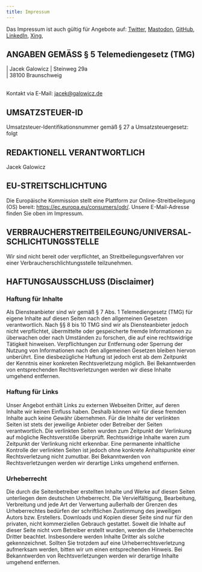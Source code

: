 ```yaml
---
title: Impressum
---
```


<!-- cSpell:disable -->

Das Impressum ist auch gültig für Angebote auf:
[Twitter](https://twitter.com/jgalowicz),
[Mastodon](https://functional.cafe/@jgalowicz),
[GitHub](https://github.com/tfc),
[LinkedIn](https://www.linkedin.com/in/jgalowicz/),
[Xing](https://www.xing.com/profile/Jacek_Galowicz/cv),

## ANGABEN GEMÄSS § 5 Telemediengesetz (TMG)

| Jacek Galowicz
| Steinweg 29a  
| 38100 Braunschweig

\
Kontakt via E-Mail: jacek@galowicz.de

## UMSATZSTEUER-ID

Umsatzsteuer-Identifikationsnummer gemäß § 27 a Umsatzsteuergesetz:
folgt

## REDAKTIONELL VERANTWORTLICH

Jacek Galowicz

## EU-STREITSCHLICHTUNG

Die Europäische Kommission stellt eine Plattform zur Online-Streitbeilegung (OS) 
bereit: <https://ec.europa.eu/consumers/odr/>.
Unsere E-Mail-Adresse finden Sie oben im Impressum.

## VERBRAUCHER­STREIT­BEILEGUNG/UNIVERSAL­SCHLICHTUNGS­STELLE

Wir sind nicht bereit oder verpflichtet, an Streitbeilegungsverfahren vor einer Verbraucherschlichtungsstelle teilzunehmen.

## HAFTUNGSAUSSCHLUSS (Disclaimer)

### Haftung für Inhalte

Als Diensteanbieter sind wir gemäß § 7 Abs. 1 Telemediengesetz (TMG) für eigene 
Inhalte auf diesen Seiten nach den allgemeinen Gesetzen verantwortlich. 
Nach §§ 8 bis 10 TMG sind wir als Diensteanbieter jedoch nicht verpflichtet, 
übermittelte oder gespeicherte fremde Informationen zu überwachen oder nach 
Umständen zu forschen, die auf eine rechtswidrige Tätigkeit hinweisen. 
Verpflichtungen zur Entfernung oder Sperrung der Nutzung von Informationen nach 
den allgemeinen Gesetzen bleiben hiervon unberührt. 
Eine diesbezügliche Haftung ist jedoch erst ab dem Zeitpunkt der Kenntnis einer 
konkreten Rechtsverletzung möglich. 
Bei Bekanntwerden von entsprechenden Rechtsverletzungen werden wir diese Inhalte 
umgehend entfernen.

### Haftung für Links

Unser Angebot enthält Links zu externen Webseiten Dritter, auf deren Inhalte wir 
keinen Einfluss haben. 
Deshalb können wir für diese fremden Inhalte auch keine Gewähr übernehmen. 
Für die Inhalte der verlinkten Seiten ist stets der jeweilige Anbieter oder 
Betreiber der Seiten verantwortlich. 
Die verlinkten Seiten wurden zum Zeitpunkt der Verlinkung auf mögliche 
Rechtsverstöße überprüft. 
Rechtswidrige Inhalte waren zum Zeitpunkt der Verlinkung nicht erkennbar. 
Eine permanente inhaltliche Kontrolle der verlinkten Seiten ist jedoch ohne 
konkrete Anhaltspunkte einer Rechtsverletzung nicht zumutbar. 
Bei Bekanntwerden von Rechtsverletzungen werden wir derartige Links umgehend 
entfernen.

### Urheberrecht

Die durch die Seitenbetreiber erstellten Inhalte und Werke auf diesen Seiten 
unterliegen dem deutschen Urheberrecht. 
Die Vervielfältigung, Bearbeitung, Verbreitung und jede Art der Verwertung 
außerhalb der Grenzen des Urheberrechtes bedürfen der schriftlichen Zustimmung 
des jeweiligen Autors bzw. Erstellers. 
Downloads und Kopien dieser Seite sind nur für den privaten, nicht kommerziellen 
Gebrauch gestattet. 
Soweit die Inhalte auf dieser Seite nicht vom Betreiber erstellt wurden, werden 
die Urheberrechte Dritter beachtet. 
Insbesondere werden Inhalte Dritter als solche gekennzeichnet. 
Sollten Sie trotzdem auf eine Urheberrechtsverletzung aufmerksam werden, bitten 
wir um einen entsprechenden Hinweis. 
Bei Bekanntwerden von Rechtsverletzungen werden wir derartige Inhalte umgehend 
entfernen.
